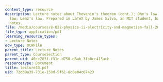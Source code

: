 ```yaml
---
content_type: resource
description: Lecture notes about Thevenin's theorem (cont.); Ohm's law; Faraday's
  law; Lenz's law. Prepared in LaTeX by James Silva, an MIT student, based upon handwritten
  notes.
file: /media/courses/8-022-physics-ii-electricity-and-magnetism-fall-2006/72db9a39731e150d5f618c0e04c87423_lecture33.pdf
file_type: application/pdf
learning_resource_types:
- Lecture Notes
ocw_type: OCWFile
parent_title: Lecture Notes
parent_type: CourseSection
parent_uid: 40ce783f-f31e-d750-d8ab-3fb0cc415acb
resourcetype: Document
title: lecture33.pdf
uid: 72db9a39-731e-150d-5f61-8c0e04c87423
---
```

